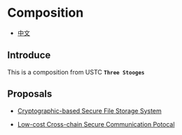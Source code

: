# Composition

- [中文](./README_zh.md)

## Introduce

This is a composition from USTC **`Three Stooges`**

## Proposals

- [Cryptographic-based Secure File Storage System](./Proposals/investigating/fileManagementSystem)

- [Low-cost Cross-chain Secure Communication Potocal](./Proposals/investigating/cross-chainCommunicationPotocal)
